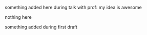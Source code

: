 something added here during talk with prof: my idea is awesome

nothing here


something added during first draft
